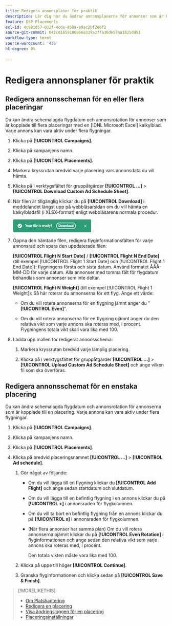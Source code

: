 ```yaml
---
title: Redigera annonsplaner för praktik
description: Lär dig hur du ändrar annonsplanerna för annonser som är kopplade till placeringar.
feature: DSP Placements
exl-id: 4c981d57-032f-4cde-858a-e9ac2bf2e6f2
source-git-commit: 042cd16591869668339a27fa36de57aa1825dd51
workflow-type: tm+mt
source-wordcount: '436'
ht-degree: 0%

---
```


# Redigera annonsplaner för praktik

## Redigera annonsscheman för en eller flera placeringar

Du kan ändra schemalagda flygdatum och annonsrotation för annonser som är kopplade till flera placeringar med en [!DNL Microsoft Excel] kalkylblad. Varje annons kan vara aktiv under flera flygningar.

1. Klicka på **[!UICONTROL Campaigns]**.

1. Klicka på kampanjens namn.

1. Klicka på **[!UICONTROL Placements]**.

1. Markera kryssrutan bredvid varje placering vars annonsdata du vill hämta.

1. Klicka på i verktygsfältet för gruppåtgärder **[!UICONTROL ...]** > **[!UICONTROL Download Custom Ad Schedule Sheet]**.

1. När filen är tillgänglig klickar du på **[!UICONTROL Download]** i meddelandet längst upp på webbläsarsidan om du vill hämta en kalkylbladsfil (i XLSX-format) enligt webbläsarens normala procedur.

   ![Ladda ned meddelande om klar hämtning](/help/dsp/assets/download-ready.png "Ladda ned meddelande om klar hämtning")

1. Öppna den hämtade filen, redigera flyginformationsfälten för varje annonsrad och spara den uppdaterade filen:

   **[!UICONTROL Flight N Start Date]** / **[!UICONTROL Flight N End Date]** (till exempel [!UICONTROL Flight 1 Start Date] och [!UICONTROL Flight 1 End Date]): flygningens första och sista datum. Använd formatet ÅÅÅ-MM-DD för varje datum. Alla annonser med tomma fält för flygdatum behandlas som annonser som inte deltar.

   **[!UICONTROL Flight N Weight]** (till exempel [!UICONTROL Flight 1 Weight]): Så här roterar du annonserna för ett flyg. Ange ett värde:

   * Om du vill rotera annonserna för en flygning jämnt anger du &quot;**[!UICONTROL Even]**&quot;.

   * Om du vill rotera annonserna för en flygning ojämnt anger du den relativa vikt som varje annons ska roteras med, i procent. Flygningens totala vikt skall vara lika med 100.

1. Ladda upp mallen för redigerat annonsschema:

   1. Markera kryssrutan bredvid varje lämplig placering.

   1. Klicka på i verktygsfältet för gruppåtgärder **[!UICONTROL ...]** > **[!UICONTROL Upload Custom Ad Schedule Sheet]** och ange vilken fil som ska överföras.

## Redigera annonsschemat för en enstaka placering

<!-- Some placements don't have this option. Clarify which placement types aren't eligible -- just simple ad serving placements (PG ones seem okay)? And anything else? -->

Du kan ändra schemalagda flygdatum och annonsrotation för annonserna som är kopplade till en placering. Varje annons kan vara aktiv under flera flygningar.

1. Klicka på **[!UICONTROL Campaigns]**.

1. Klicka på kampanjens namn.

1. Klicka på **[!UICONTROL Placements]**.

1. Klicka på bredvid placeringsnamnet  **[!UICONTROL ...]** > **[!UICONTROL Ad schedule]**.

   1. Gör något av följande:

      * Om du vill lägga till en flygning klickar du **[!UICONTROL Add Flight]** och ange sedan startdatum och slutdatum.

      * Om du vill lägga till en befintlig flygning i en annons klickar du på **[!UICONTROL +]** i annonsraden för flygkolumnen.

      * Om du vill ta bort en befintlig flygning från en annons klickar du på **[!UICONTROL x]** i annonsraden för flygkolumnen.

      * (När flera annonser har samma plan) Om du vill rotera annonserna ojämnt klickar du på **[!UICONTROL Even Rotation]** i flyginformationen och ange sedan den relativa vikt som varje annons ska roteras med, i procent.

        Den totala vikten måste vara lika med 100.

   1. Klicka på uppe till höger **[!UICONTROL Continue]**.

   1. Granska flyginformationen och klicka sedan på **[!UICONTROL Save & Finish]**.

>[!MORELIKETHIS]
>
>* [Om Platshantering](placement-about.md)
>* [Redigera en placering](placement-edit.md)
>* [Visa ändringsloggen för en placering](placement-change-log.md)
>* [Placeringsinställningar](placement-settings.md)
